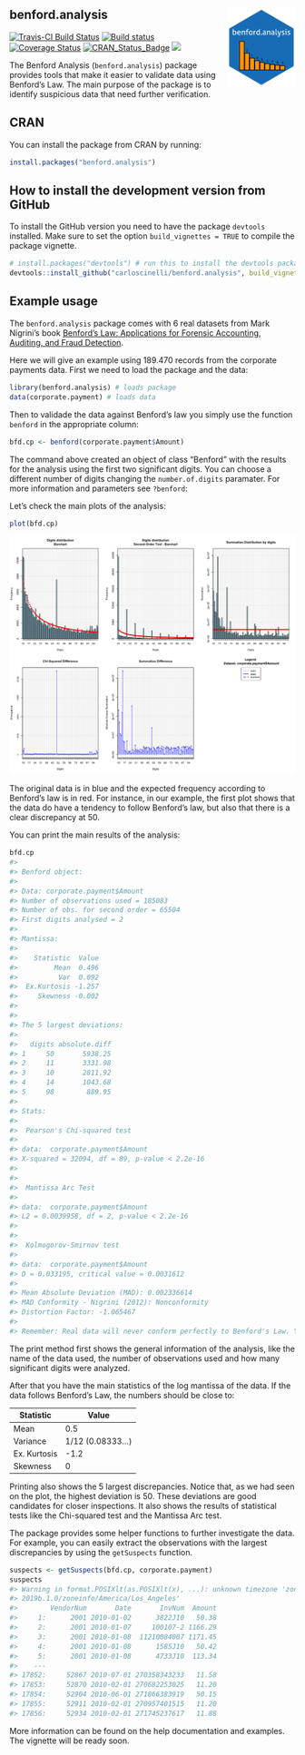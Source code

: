 
## benford.analysis <img src="tools/benford.analysis.png" height = "140" width = "120" align="right" />

<!-- README.md is generated from README.Rmd. Please edit that file -->

[![Travis-CI Build
Status](https://travis-ci.org/carloscinelli/benford.analysis.svg?branch=master)](https://travis-ci.org/carloscinelli/benford.analysis)
[![Build
status](https://ci.appveyor.com/api/projects/status/igyn1737s67jqqnb/branch/master?svg=true)](https://ci.appveyor.com/project/carloscinelli/benford-analysis/branch/master)
[![Coverage
Status](https://img.shields.io/codecov/c/github/carloscinelli/benford.analysis/master.svg)](https://codecov.io/github/carloscinelli/benford.analysis?branch=master)
[![CRAN\_Status\_Badge](http://www.r-pkg.org/badges/version/benford.analysis)](https://cran.r-project.org/package=benford.analysis)
![](http://cranlogs.r-pkg.org/badges/benford.analysis)

The Benford Analysis (`benford.analysis`) package provides tools that
make it easier to validate data using Benford’s Law. The main purpose of
the package is to identify suspicious data that need further
verification.

## CRAN

You can install the package from CRAN by running:

``` r
install.packages("benford.analysis")
```

## How to install the development version from GitHub

To install the GitHub version you need to have the package `devtools`
installed. Make sure to set the option `build_vignettes = TRUE` to
compile the package
vignette.

``` r
# install.packages("devtools") # run this to install the devtools package
devtools::install_github("carloscinelli/benford.analysis", build_vignettes = TRUE)
```

## Example usage

The `benford.analysis` package comes with 6 real datasets from Mark
Nigrini’s book [Benford’s Law: Applications for Forensic Accounting,
Auditing, and Fraud
Detection](http://www.amazon.com/gp/product/B007KG9ZAI/ref=as_li_ss_tl?ie=UTF8&camp=1789&creative=390957&creativeASIN=B007KG9ZAI&linkCode=as2&tag=analreal-20).

Here we will give an example using 189.470 records from the corporate
payments data. First we need to load the package and the data:

``` r
library(benford.analysis) # loads package
data(corporate.payment) # loads data
```

Then to validade the data against Benford’s law you simply use the
function `benford` in the appropriate column:

``` r
bfd.cp <- benford(corporate.payment$Amount)
```

The command above created an object of class “Benford” with the results
for the analysis using the first two significant digits. You can choose
a different number of digits changing the `number.of.digits` paramater.
For more information and parameters see `?benford`:

Let’s check the main plots of the analysis:

``` r
plot(bfd.cp)
```

![](tools/unnamed-chunk-6-1.png)<!-- -->

The original data is in blue and the expected frequency according to
Benford’s law is in red. For instance, in our example, the first plot
shows that the data do have a tendency to follow Benford’s law, but also
that there is a clear discrepancy at 50.

You can print the main results of the analysis:

``` r
bfd.cp
#> 
#> Benford object:
#>  
#> Data: corporate.payment$Amount 
#> Number of observations used = 185083 
#> Number of obs. for second order = 65504 
#> First digits analysed = 2
#> 
#> Mantissa: 
#> 
#>    Statistic  Value
#>         Mean  0.496
#>          Var  0.092
#>  Ex.Kurtosis -1.257
#>     Skewness -0.002
#> 
#> 
#> The 5 largest deviations: 
#> 
#>   digits absolute.diff
#> 1     50       5938.25
#> 2     11       3331.98
#> 3     10       2811.92
#> 4     14       1043.68
#> 5     98        889.95
#> 
#> Stats:
#> 
#>  Pearson's Chi-squared test
#> 
#> data:  corporate.payment$Amount
#> X-squared = 32094, df = 89, p-value < 2.2e-16
#> 
#> 
#>  Mantissa Arc Test
#> 
#> data:  corporate.payment$Amount
#> L2 = 0.0039958, df = 2, p-value < 2.2e-16
#> 
#> 
#>  Kolmogorov-Smirnov test
#> 
#> data:  corporate.payment$Amount
#> D = 0.033195, critical value = 0.0031612
#> 
#> Mean Absolute Deviation (MAD): 0.002336614
#> MAD Conformity - Nigrini (2012): Nonconformity
#> Distortion Factor: -1.065467
#> 
#> Remember: Real data will never conform perfectly to Benford's Law. You should not focus on p-values!
```

The print method first shows the general information of the analysis,
like the name of the data used, the number of observations used and how
many significant digits were analyzed.

After that you have the main statistics of the log mantissa of the data.
If the data follows Benford’s Law, the numbers should be close to:

| Statistic    | Value           |
| ------------ | --------------- |
| Mean         | 0.5             |
| Variance     | 1/12 (0.08333…) |
| Ex. Kurtosis | \-1.2           |
| Skewness     | 0               |

Printing also shows the 5 largest discrepancies. Notice that, as we had
seen on the plot, the highest deviation is 50. These deviations are good
candidates for closer inspections. It also shows the results of
statistical tests like the Chi-squared test and the Mantissa Arc test.

The package provides some helper functions to further investigate the
data. For example, you can easily extract the observations with the
largest discrepancies by using the `getSuspects` function.

``` r
suspects <- getSuspects(bfd.cp, corporate.payment)
suspects
#> Warning in format.POSIXlt(as.POSIXlt(x), ...): unknown timezone 'zone/tz/
#> 2019b.1.0/zoneinfo/America/Los_Angeles'
#>        VendorNum       Date       InvNum  Amount
#>     1:      2001 2010-01-02      3822J10   50.38
#>     2:      2001 2010-01-07     100107-2 1166.29
#>     3:      2001 2010-01-08  11210084007 1171.45
#>     4:      2001 2010-01-08      1585J10   50.42
#>     5:      2001 2010-01-08      4733J10  113.34
#>    ---                                          
#> 17852:     52867 2010-07-01 270358343233   11.58
#> 17853:     52870 2010-02-01 270682253025   11.20
#> 17854:     52904 2010-06-01 271866383919   50.15
#> 17855:     52911 2010-02-01 270957401515   11.20
#> 17856:     52934 2010-02-01 271745237617   11.88
```

More information can be found on the help documentation and examples.
The vignette will be ready soon.
